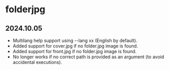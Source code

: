 # folderjpg

## 2024.10.05

- Multilang help support using --lang xx (English by default).
- Added support for cover.jpg if no folder.jpg image is found.
- Added support for front.jpg if no folder.jpg image is found.
- No longer works if no correct path is provided as an argument (to avoid accidental executions).
